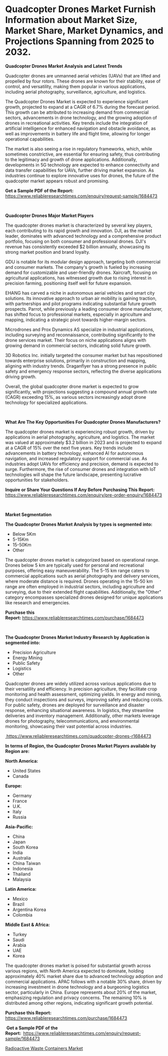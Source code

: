 <p><h1>Quadcopter Drones Market Furnish Information about Market Size, Market Share, Market Dynamics, and Projections Spanning from 2025 to 2032.</h1></p><p><strong>Quadcopter Drones Market Analysis and Latest Trends</strong></p>
<p><p>Quadcopter drones are unmanned aerial vehicles (UAVs) that are lifted and propelled by four rotors. These drones are known for their stability, ease of control, and versatility, making them popular in various applications, including aerial photography, surveillance, agriculture, and logistics.</p><p>The Quadcopter Drones Market is expected to experience significant growth, projected to expand at a CAGR of 6.7% during the forecast period. This growth can be attributed to increasing demand from commercial sectors, advancements in drone technology, and the growing adoption of drones in recreational activities. Key trends include the integration of artificial intelligence for enhanced navigation and obstacle avoidance, as well as improvements in battery life and flight time, allowing for longer operational capabilities. </p><p>The market is also seeing a rise in regulatory frameworks, which, while sometimes constrictive, are essential for ensuring safety, thus contributing to the legitimacy and growth of drone applications. Additionally, developments in 5G technology are expected to enhance connectivity and data transfer capabilities for UAVs, further driving market expansion. As industries continue to explore innovative uses for drones, the future of the quadcopter market appears robust and promising.</p></p>
<p><strong>Get a Sample PDF of the Report:&nbsp;</strong> <a href="https://www.reliableresearchtimes.com/enquiry/request-sample/1684473?utm_campaign=2457&utm_medium=2&utm_source=Github&utm_content=ia&utm_term=16022025&utm_id=quadcopter-drones">https://www.reliableresearchtimes.com/enquiry/request-sample/1684473</a></p>
<p>&nbsp;</p>
<p><strong>Quadcopter Drones Major Market Players</strong></p>
<p><p>The quadcopter drones market is characterized by several key players, each contributing to its rapid growth and innovation. DJI, as the market leader, dominates with advanced technology and a comprehensive product portfolio, focusing on both consumer and professional drones. DJI's revenue has consistently exceeded $2 billion annually, showcasing its strong market position and brand loyalty.</p><p>GDU is notable for its modular design approach, targeting both commercial and consumer markets. The company's growth is fueled by increasing demand for customizable and user-friendly drones. Xaircraft, focusing on agricultural applications, has witnessed growth due to rising interest in precision farming, positioning itself well for future expansion.</p><p>EHANG has carved a niche in autonomous aerial vehicles and smart city solutions. Its innovative approach to urban air mobility is gaining traction, with partnerships and pilot programs indicating substantial future growth prospects. Parrot, while previously a leading consumer drone manufacturer, has shifted focus to professional markets, especially in agriculture and mapping, indicating a strategic pivot towards higher-margin sectors.</p><p>Microdrones and Prox Dynamics AS specialize in industrial applications, including surveying and reconnaissance, contributing significantly to the drone services market. Their focus on niche applications aligns with growing demand in commercial sectors, indicating solid future growth.</p><p>3D Robotics Inc. initially targeted the consumer market but has repositioned towards enterprise solutions, primarily in construction and mapping, aligning with industry trends. Draganflyer has a strong presence in public safety and emergency response sectors, reflecting the diverse applications driving growth.</p><p>Overall, the global quadcopter drone market is expected to grow significantly, with projections suggesting a compound annual growth rate (CAGR) exceeding 15%, as various sectors increasingly adopt drone technology for specialized applications.</p></p>
<p>&nbsp;</p>
<p><strong>What Are The Key Opportunities For Quadcopter Drones Manufacturers?</strong></p>
<p><p>The quadcopter drones market is experiencing robust growth, driven by applications in aerial photography, agriculture, and logistics. The market was valued at approximately $3.2 billion in 2023 and is projected to expand at a CAGR of 15% over the next five years. Key trends include advancements in battery technology, enhanced AI for autonomous navigation, and increased regulatory support for commercial use. As industries adopt UAVs for efficiency and precision, demand is expected to surge. Furthermore, the rise of consumer drones and integration with IoT technologies will shape the future landscape, presenting lucrative opportunities for stakeholders.</p></p>
<p><strong>Inquire or Share Your Questions If Any Before Purchasing This Report:</strong> <a href="https://www.reliableresearchtimes.com/enquiry/pre-order-enquiry/1684473?utm_campaign=2457&utm_medium=2&utm_source=Github&utm_content=ia&utm_term=16022025&utm_id=quadcopter-drones">https://www.reliableresearchtimes.com/enquiry/pre-order-enquiry/1684473</a></p>
<p>&nbsp;</p>
<p><strong>Market Segmentation</strong></p>
<p><strong>The Quadcopter Drones Market Analysis by types is segmented into:</strong></p>
<p><ul><li>Below 5Km</li><li>5-15Km</li><li>15-50Km</li><li>Other</li></ul></p>
<p><p>The quadcopter drones market is categorized based on operational range. Drones below 5 km are typically used for personal and recreational purposes, offering easy maneuverability. The 5-15 km range caters to commercial applications such as aerial photography and delivery services, where moderate distance is required. Drones operating in the 15-50 km range are often employed in industrial sectors, including agriculture and surveying, due to their extended flight capabilities. Additionally, the "Other" category encompasses specialized drones designed for unique applications like research and emergencies.</p></p>
<p><strong>Purchase this Report:&nbsp;</strong><a href="https://www.reliableresearchtimes.com/purchase/1684473?utm_campaign=2457&utm_medium=2&utm_source=Github&utm_content=ia&utm_term=16022025&utm_id=quadcopter-drones">https://www.reliableresearchtimes.com/purchase/1684473</a></p>
<p>&nbsp;</p>
<p><strong>The Quadcopter Drones Market Industry Research by Application is segmented into:</strong></p>
<p><ul><li>Precision Agriculture</li><li>Energy Mining</li><li>Public Safety</li><li>Logistics</li><li>Other</li></ul></p>
<p><p>Quadcopter drones are widely utilized across various applications due to their versatility and efficiency. In precision agriculture, they facilitate crop monitoring and health assessment, optimizing yields. In energy and mining, they conduct inspections and surveys, improving safety and reducing costs. For public safety, drones are deployed for surveillance and disaster response, enhancing situational awareness. In logistics, they streamline deliveries and inventory management. Additionally, other markets leverage drones for photography, telecommunications, and environmental monitoring, showcasing their vast potential across industries.</p></p>
<p><a href="https://www.reliableresearchtimes.com/quadcopter-drones-r1684473?utm_campaign=2457&utm_medium=2&utm_source=Github&utm_content=ia&utm_term=16022025&utm_id=quadcopter-drones">&nbsp;https://www.reliableresearchtimes.com/quadcopter-drones-r1684473</a></p>
<p><strong>In terms of Region, the Quadcopter Drones Market Players available by Region are:</strong></p>
<p>
    <p> <strong> North America: </strong>
        <ul>
            <li>United States</li>
            <li>Canada</li>
        </ul>
        </p> 
    <p> <strong> Europe: </strong>
        <ul>
            <li>Germany</li>
            <li>France</li>
            <li>U.K.</li>
            <li>Italy</li>
            <li>Russia</li>
        </ul>
        </p> 
    <p> <strong> Asia-Pacific: </strong>
        <ul>
            <li>China</li>
            <li>Japan</li>
            <li>South Korea</li>
            <li>India</li>
            <li>Australia</li>
            <li>China Taiwan</li>
            <li>Indonesia</li>
            <li>Thailand</li>
            <li>Malaysia</li>
        </ul>
        </p> 
    <p> <strong> Latin America: </strong>
        <ul>
            <li>Mexico</li>
            <li>Brazil</li>
            <li>Argentina Korea</li>
            <li>Colombia</li>
        </ul>
        </p> 
    <p> <strong> Middle East & Africa: </strong>
        <ul>
            <li>Turkey</li>
            <li>Saudi</li>
            <li>Arabia</li>
            <li>UAE</li>
            <li>Korea</li>
        </ul>
    </p>
    </p>
<p><p>The quadcopter drones market is poised for substantial growth across various regions, with North America expected to dominate, holding approximately 40% market share due to advanced technology adoption and commercial applications. APAC follows with a notable 30% share, driven by increasing investment in drone technology and a burgeoning logistics sector, particularly in China. Europe represents about 20% of the market, emphasizing regulation and privacy concerns. The remaining 10% is distributed among other regions, indicating significant growth potential.</p></p>
<p><strong>Purchase this Report: </strong><a href="https://www.reliableresearchtimes.com/purchase/1684473?utm_campaign=2457&utm_medium=2&utm_source=Github&utm_content=ia&utm_term=16022025&utm_id=quadcopter-drones">https://www.reliableresearchtimes.com/purchase/1684473</a></p>
<p>&nbsp;<strong>Get a Sample PDF of the Report:&nbsp;&nbsp;</strong><a href="https://www.reliableresearchtimes.com/enquiry/request-sample/1684473?utm_campaign=2457&utm_medium=2&utm_source=Github&utm_content=ia&utm_term=16022025&utm_id=quadcopter-drones">https://www.reliableresearchtimes.com/enquiry/request-sample/1684473</a></p>
<p><strong></strong></p>
<p><p><a href="https://github.com/pelahotayabe/Market-Research-Report-List-1/blob/main/radioactive-waste-containers-market.md?utm_campaign=2457&utm_medium=2&utm_source=Github&utm_content=ia&utm_term=16022025&utm_id=quadcopter-drones">Radioactive Waste Containers Market</a></p></p>